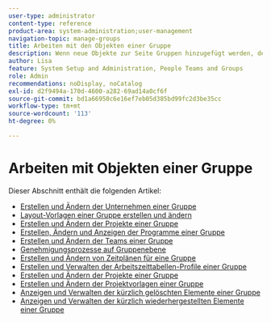 ```yaml
---
user-type: administrator
content-type: reference
product-area: system-administration;user-management
navigation-topic: manage-groups
title: Arbeiten mit den Objekten einer Gruppe
description: Wenn neue Objekte zur Seite Gruppen hinzugefügt werden, denken Sie daran, den Artikel Verwalten von Gruppen/Gruppen overview/groups.html zu aktualisieren.
author: Lisa
feature: System Setup and Administration, People Teams and Groups
role: Admin
recommendations: noDisplay, noCatalog
exl-id: d2f9494a-170d-4600-a282-69ad14a0cf6f
source-git-commit: bd1a66950c6e16ef7eb05d385bd99fc2d3be35cc
workflow-type: tm+mt
source-wordcount: '113'
ht-degree: 0%

---
```


# Arbeiten mit Objekten einer Gruppe

<!--
<p data-mc-conditions="QuicksilverOrClassic.Draft mode">When new objects are added to the Groups page, don't forget to update the article Manage groups/Groups overview/groups.html</p>
-->

Dieser Abschnitt enthält die folgenden Artikel:

* [Erstellen und Ändern der Unternehmen einer Gruppe](../../../administration-and-setup/manage-groups/work-with-group-objects/create-and-modify-a-groups-companies.md)
* [Layout-Vorlagen einer Gruppe erstellen und ändern](../../../administration-and-setup/manage-groups/work-with-group-objects/create-and-modify-a-groups-layout-templates.md)
* [Erstellen und Ändern der Projekte einer Gruppe](../../../administration-and-setup/manage-groups/work-with-group-objects/create-and-modify-a-groups-portfolios.md)
* [Erstellen, Ändern und Anzeigen der Programme einer Gruppe](../../../administration-and-setup/manage-groups/work-with-group-objects/create-and-modify-a-groups-programs.md)
* [Erstellen und Ändern der Teams einer Gruppe](../../../administration-and-setup/manage-groups/work-with-group-objects/create-and-modify-a-groups-teams.md)
* [Genehmigungsprozesse auf Gruppenebene](../../../administration-and-setup/manage-groups/work-with-group-objects/create-and-modify-groups-approval-processes.md)
* [Erstellen und Ändern von Zeitplänen für eine Gruppe](../../../administration-and-setup/manage-groups/work-with-group-objects/create-and-modify-a-groups-schedules.md)
* [Erstellen und Verwalten der Arbeitszeittabellen-Profile einer Gruppe](../../../administration-and-setup/manage-groups/work-with-group-objects/create-and-modify-a-groups-timesheet-profiles.md)
* [Erstellen und Ändern der Projekte einer Gruppe](../../../administration-and-setup/manage-groups/work-with-group-objects/create-and-modify-a-groups-projects.md)
* [Erstellen und Ändern der Projektvorlagen einer Gruppe](../../../administration-and-setup/manage-groups/work-with-group-objects/create-and-modify-a-groups-templates.md)
* [Anzeigen und Verwalten der kürzlich gelöschten Elemente einer Gruppe](../../../administration-and-setup/manage-groups/work-with-group-objects/view-manage-groups-recently-deleted-objects.md)
* [Anzeigen und Verwalten der kürzlich wiederhergestellten Elemente einer Gruppe](../../../administration-and-setup/manage-groups/work-with-group-objects/view-manage-groups-recently-restored-objects.md)
